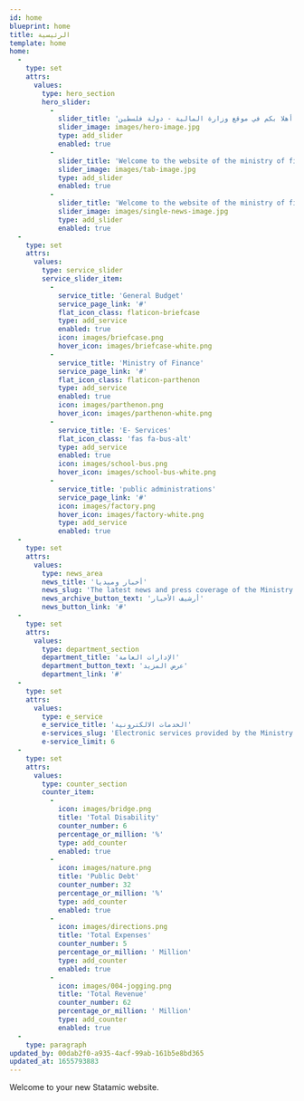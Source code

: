 ```yaml
---
id: home
blueprint: home
title: الرئيسية
template: home
home:
  -
    type: set
    attrs:
      values:
        type: hero_section
        hero_slider:
          -
            slider_title: 'أهلا بكم في موقع وزارة المالية - دولة فلسطين'
            slider_image: images/hero-image.jpg
            type: add_slider
            enabled: true
          -
            slider_title: 'Welcome to the website of the ministry of finance - State of Palestine'
            slider_image: images/tab-image.jpg
            type: add_slider
            enabled: true
          -
            slider_title: 'Welcome to the website of the ministry of finance - State of Palestine'
            slider_image: images/single-news-image.jpg
            type: add_slider
            enabled: true
  -
    type: set
    attrs:
      values:
        type: service_slider
        service_slider_item:
          -
            service_title: 'General Budget'
            service_page_link: '#'
            flat_icon_class: flaticon-briefcase
            type: add_service
            enabled: true
            icon: images/briefcase.png
            hover_icon: images/briefcase-white.png
          -
            service_title: 'Ministry of Finance'
            service_page_link: '#'
            flat_icon_class: flaticon-parthenon
            type: add_service
            enabled: true
            icon: images/parthenon.png
            hover_icon: images/parthenon-white.png
          -
            service_title: 'E- Services'
            flat_icon_class: 'fas fa-bus-alt'
            type: add_service
            enabled: true
            icon: images/school-bus.png
            hover_icon: images/school-bus-white.png
          -
            service_title: 'public administrations'
            service_page_link: '#'
            icon: images/factory.png
            hover_icon: images/factory-white.png
            type: add_service
            enabled: true
  -
    type: set
    attrs:
      values:
        type: news_area
        news_title: 'أخبار وميديا'
        news_slug: 'The latest news and press coverage of the Ministry''s activities'
        news_archive_button_text: 'أرشيف الأخبار'
        news_button_link: '#'
  -
    type: set
    attrs:
      values:
        type: department_section
        department_title: 'الإدارات العامة'
        department_button_text: 'عرض المزيد'
        department_link: '#'
  -
    type: set
    attrs:
      values:
        type: e_service
        e_service_title: 'الخدمات الالكترونية'
        e-services_slug: 'Electronic services provided by the Ministry of Finance in cooperation with various departments'
        e-service_limit: 6
  -
    type: set
    attrs:
      values:
        type: counter_section
        counter_item:
          -
            icon: images/bridge.png
            title: 'Total Disability'
            counter_number: 6
            percentage_or_million: '%'
            type: add_counter
            enabled: true
          -
            icon: images/nature.png
            title: 'Public Debt'
            counter_number: 32
            percentage_or_million: '%'
            type: add_counter
            enabled: true
          -
            icon: images/directions.png
            title: 'Total Expenses'
            counter_number: 5
            percentage_or_million: ' Million'
            type: add_counter
            enabled: true
          -
            icon: images/004-jogging.png
            title: 'Total Revenue'
            counter_number: 62
            percentage_or_million: ' Million'
            type: add_counter
            enabled: true
  -
    type: paragraph
updated_by: 00dab2f0-a935-4acf-99ab-161b5e8bd365
updated_at: 1655793883
---
```

Welcome to your new Statamic website.
